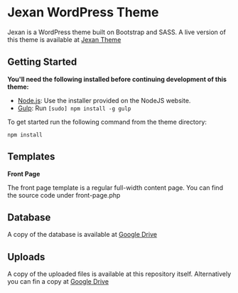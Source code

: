 Jexan WordPress Theme
=================

Jexan is a WordPress theme built on Bootstrap and SASS. A live version of this theme is available at [Jexan Theme](https://jexan.rmcoding.com)

Getting Started
---------------
**You'll need the following installed before continuing development of this theme:**
  * [Node.js](http://nodejs.org): Use the installer provided on the NodeJS website.
  * [Gulp](https://gulpjs.com/): Run `[sudo] npm install -g gulp`

To get started run the following command from the theme directory:

`npm install`


Templates
---------

**Front Page**

The front page template is a regular full-width content page. You can find the source code under front-page.php


Database
--------

A copy of the database is available at [Google Drive](https://drive.google.com/file/d/1sBv2cZ39Mo0BQu-LTGilYhBP7tzgbvyC/view?usp=sharing)

Uploads
-------

A copy of the uploaded files is available at this repository itself. Alternatively you can fin a copy at [Google Drive](https://drive.google.com/file/d/1yJFva6-wr6A_mD0KgrPM6N33ukttH4Rd/view?usp=sharing)
